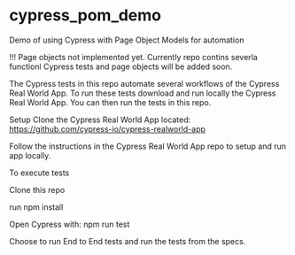 # cypress_pom_demo
Demo of using Cypress with Page Object Models for automation

!!! Page objects not implemented yet.  Currently repo contins
severla functionl Cypress tests and page objects will be added soon.

The Cypress tests in this repo automate several workflows of the Cypress Real World App.  To run these tests download and run locally the Cypress Real World App.  You can then run the tests in this repo.


Setup
Clone the Cypress Real World App located: https://github.com/cypress-io/cypress-realworld-app

Follow the instructions in the Cypress Real World App repo to setup and run app locally.

To execute tests

Clone this repo

run npm install

Open Cypress with: npm run test

Choose to run End to End tests and run the tests from the specs.

